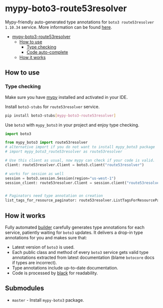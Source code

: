 # mypy-boto3-route53resolver

Mypy-friendly auto-generated type annotations for `boto3 route53resolver 1.10.34` service.
More information can be found [here](https://github.com/vemel/mypy_boto3).

- [mypy-boto3-route53resolver](#mypy-boto3-route53resolver)
  - [How to use](#how-to-use)
    - [Type checking](#type-checking)
    - [Code auto-complete](#code-auto-complete)
  - [How it works](#how-it-works)

## How to use

### Type checking

Make sure you have [mypy](https://github.com/python/mypy) installed and activated in your IDE.

Install `boto3-stubs` for `route53resolver` service.

```bash
pip install boto3-stubs[mypy-boto3-route53resolver]
```

Use `boto3` with `mypy_boto3` in your project and enjoy type checking.

```python
import boto3

from mypy_boto3 import route53resolver
# alternative import if you do not want to install mypy_boto3 package
# import mypy_boto3_route53resolver as route53resolver

# Use this client as usual, now mypy can check if your code is valid.
client: route53resolver.Client = boto3.client("route53resolver")

# works for session as well
session = boto3.session.Session(region="us-west-1")
session_client: route53resolver.Client = session.client("route53resolver")


# Paginators need type annotation on creation
list_tags_for_resource_paginator: route53resolver.ListTagsForResourcePaginator = client.get_paginator("list_tags_for_resource")
```

## How it works

Fully automated [builder](https://github.com/vemel/mypy_boto3) carefully generates
type annotations for each service, patiently waiting for `boto3` updates. It delivers
a drop-in type annotations for you and makes sure that:

- Latest version of `boto3` is used.
- Each public class and method of every `boto3` service gets valid type annotations
  extracted from latest documentation (blame `botocore` docs if types are incorrect).
- Type annotations include up-to-date documentation.
- Code is processed by [black](https://github.com/psf/black) for readability.

## Submodules

- `master` - Install `mypy-boto3` package.